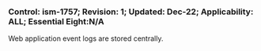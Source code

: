 ### Control: ism-1757; Revision: 1; Updated: Dec-22; Applicability: ALL; Essential Eight:N/A
<p>Web application event logs are stored centrally.</p>